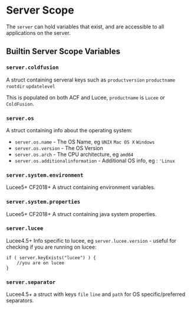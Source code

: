 # Server Scope

The `server` can hold variables that exist, and are accessible to all applications on the server.

## Builtin Server Scope Variables

### `server.coldfusion`

A struct containing serveral keys such as `productversion` `productname` `rootdir` `updatelevel`

This is populated on both ACF and Lucee, `productname` is `Lucee` or `ColdFusion`.

### `server.os`

A struct containing info about the operating system:

* `server.os.name` - The OS Name, eg `UNIX` `Mac OS X` `Windows`
* `server.os.version` - The OS Version
* `server.os.arch` - The CPU architecture, eg `amd64`
* `server.os.additionalinformation` - Additional OS info, eg : `'Linux`


### `server.system.environment`

Lucee5+ CF2018+ A struct containing environment variables.

### `server.system.properties`

Lucee5+ CF2018+ A struct containing java system properties. 

### `server.lucee`

Lucee4.5+ Info specific to lucee, eg `server.lucee.version` - useful for checking if you are running on lucee:

```
if ( server.keyExists("lucee") ) {
	//you are on lucee
}
```

### `server.separator`

Lucee4.5+ a struct with keys `file` `line` and `path` for OS specific/preferred separators. 
